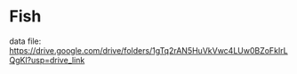 # Fish
data file:
https://drive.google.com/drive/folders/1gTq2rAN5HuVkVwc4LUw0BZoFkIrLQgKl?usp=drive_link
